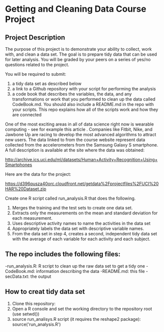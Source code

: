 Getting and Cleaning Data Course Project
==============================
## Project Description
The purpose of this project is to demonstrate your ability to collect, work with, and clean a data set. The goal is to prepare tidy data that can be used for later analysis. You will be graded by your peers on a series of yes/no questions related to the project. 

You will be required to submit: 
1. a tidy data set as described below
2. a link to a Github repository with your script for performing the analysis
3. a code book that describes the variables, the data, and any transformations or work that you performed to clean up the data called CodeBook.md. You should also include a README.md in the repo with your scripts. This repo explains how all of the scripts work and how they are connected

One of the most exciting areas in all of data science right now is wearable computing - see for example this article . Companies like Fitbit, Nike, and Jawbone Up are racing to develop the most advanced algorithms to attract new users. The data linked to from the course website represent data collected from the accelerometers from the Samsung Galaxy S smartphone. A full description is available at the site where the data was obtained:

http://archive.ics.uci.edu/ml/datasets/Human+Activity+Recognition+Using+Smartphones

Here are the data for the project:

https://d396qusza40orc.cloudfront.net/getdata%2Fprojectfiles%2FUCI%20HAR%20Dataset.zip

Create one R script called run_analysis.R that does the following. 

1. Merges the training and the test sets to create one data set.
2. Extracts only the measurements on the mean and standard deviation for each measurement. 
3. Uses descriptive activity names to name the activities in the data set
4. Appropriately labels the data set with descriptive variable names. 
5. From the data set in step 4, creates a second, independent tidy data set with the average of each variable for each activity and each subject.


## The repo includes the following files:

-run_analysis.R: R script to clean up the raw data set to get a tidy one
-CodeBook.md: information describing the data
-README.md: this file
-secData.txt: the output

## How to creat tidy data set
1. Clone this repository:
2. Open a R console and set the working directory to the repository root (use setwd())
3. source run_analisys.R script (it requires the reshape2 package): source('run_analysis.R')